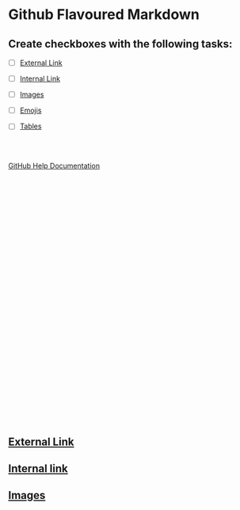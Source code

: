 # Github Flavoured Markdown

## Create checkboxes with the following tasks:

- [ ] [External Link](#External-Link)
- [ ] [Internal Link](#Internal-Link)
- [ ] [Images](#Images)
- [ ] [Emojis](#Emojis)
- [ ] [Tables](#Tables)


<br>
<br>

[GitHub Help Documentation](https://help.github.com/en)
<br>
<br>
<br>
<br>
<br>
<br>

<br>
<br>
<br>
<br>
<br>
<br>
<br>
<br>
<br>
<br>
<br>
<br>
<br>
<br>
<br>
<br>

<br>
<br>
<br>
<br>
<br>
<br>
<br>
<br>











































## [External Link](https://www.google.com)
## [Internal link](/images/gartenResized.jpg)
## [Images](/images)




















